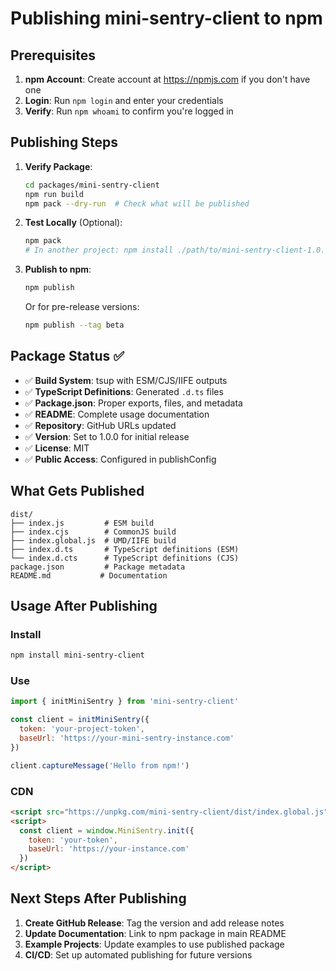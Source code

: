 # Publishing mini-sentry-client to npm

## Prerequisites

1. **npm Account**: Create account at https://npmjs.com if you don't have one
2. **Login**: Run `npm login` and enter your credentials
3. **Verify**: Run `npm whoami` to confirm you're logged in

## Publishing Steps

1. **Verify Package**:
   ```bash
   cd packages/mini-sentry-client
   npm run build
   npm pack --dry-run  # Check what will be published
   ```

2. **Test Locally** (Optional):
   ```bash
   npm pack
   # In another project: npm install ./path/to/mini-sentry-client-1.0.0.tgz
   ```

3. **Publish to npm**:
   ```bash
   npm publish
   ```
   
   Or for pre-release versions:
   ```bash
   npm publish --tag beta
   ```

## Package Status ✅

- ✅ **Build System**: tsup with ESM/CJS/IIFE outputs
- ✅ **TypeScript Definitions**: Generated `.d.ts` files  
- ✅ **Package.json**: Proper exports, files, and metadata
- ✅ **README**: Complete usage documentation
- ✅ **Repository**: GitHub URLs updated
- ✅ **Version**: Set to 1.0.0 for initial release
- ✅ **License**: MIT
- ✅ **Public Access**: Configured in publishConfig

## What Gets Published

```
dist/
├── index.js         # ESM build
├── index.cjs        # CommonJS build  
├── index.global.js  # UMD/IIFE build
├── index.d.ts       # TypeScript definitions (ESM)
└── index.d.cts      # TypeScript definitions (CJS)
package.json         # Package metadata
README.md           # Documentation
```

## Usage After Publishing

### Install
```bash
npm install mini-sentry-client
```

### Use
```js
import { initMiniSentry } from 'mini-sentry-client'

const client = initMiniSentry({
  token: 'your-project-token',
  baseUrl: 'https://your-mini-sentry-instance.com'
})

client.captureMessage('Hello from npm!')
```

### CDN
```html
<script src="https://unpkg.com/mini-sentry-client/dist/index.global.js"></script>
<script>
  const client = window.MiniSentry.init({
    token: 'your-token',
    baseUrl: 'https://your-instance.com'
  })
</script>
```

## Next Steps After Publishing

1. **Create GitHub Release**: Tag the version and add release notes
2. **Update Documentation**: Link to npm package in main README
3. **Example Projects**: Update examples to use published package
4. **CI/CD**: Set up automated publishing for future versions